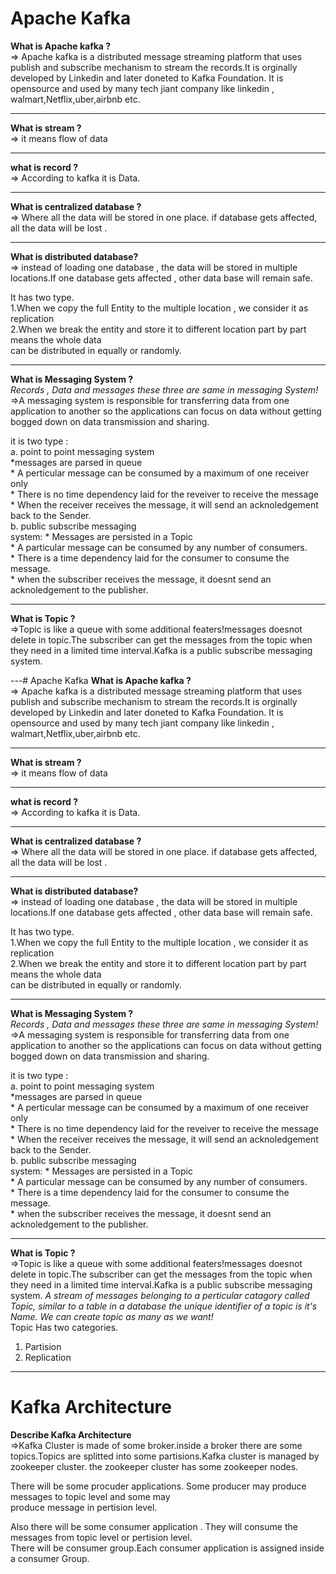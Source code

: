 # Apache Kafka
__What is Apache kafka ?__    
=> Apache kafka is a distributed message streaming platform that uses publish and 
subscribe mechanism to stream the records.It is orginally developed by Linkedin and later doneted to Kafka Foundation. It is opensource and used by many tech jiant company like linkedin , walmart,Netflix,uber,airbnb etc.

---

__What is stream ?__   
=> it means flow of data

---

__what is record ?__   
=> According to kafka it is Data.

---

__What is centralized database ?__   
=> Where all the data will be stored in one place. if database gets affected, all the data will be 
lost .

---

__What is distributed database?__   
=> instead of loading one database , the data will be stored in multiple locations.If one database gets
affected , other data base will remain safe.  

It has two type.  
1.When we copy the full Entity to the multiple location , we consider it as replication  
2.When we break the entity and store it to different location part by part means the whole data  
can be distributed in equally or randomly.

---

__What is Messaging System ?__   
 _Records , Data and messages these three are same in messaging System!_
=>A messaging system is responsible for transferring data from one application to another so the applications can focus on data without getting bogged down on data transmission and sharing.  

it is two type :  
a. point to point messaging system  
    *messages are parsed in queue  
    * A perticular message can be consumed by a maximum of one receiver only  
    * There is no time dependency laid for the reveiver to receive the message  
    * When the receiver receives the message, it will send an acknoledgement back to the Sender.  
b. public subscribe messaging  
system:
    * Messages are persisted in a Topic  
    * A particular message can be consumed by any number of consumers.  
    * There is a time dependency laid for the consumer to consume the message.  
    * when the subscriber receives the message, it doesnt send an acknoledgement to the publisher.  

---

__What is Topic ?__    
=>Topic is like a queue with some additional featers!messages doesnot delete in topic.The subscriber can get 
the messages from the topic when they need in a limited time interval.Kafka is a public subscribe messaging 
system.

---# Apache Kafka
__What is Apache kafka ?__    
=> Apache kafka is a distributed message streaming platform that uses publish and 
subscribe mechanism to stream the records.It is orginally developed by Linkedin and later doneted to Kafka Foundation. It is opensource and used by many tech jiant company like linkedin , walmart,Netflix,uber,airbnb etc.

---

__What is stream ?__   
=> it means flow of data

---

__what is record ?__   
=> According to kafka it is Data.

---

__What is centralized database ?__   
=> Where all the data will be stored in one place. if database gets affected, all the data will be 
lost .

---

__What is distributed database?__   
=> instead of loading one database , the data will be stored in multiple locations.If one database gets
affected , other data base will remain safe.  

It has two type.  
1.When we copy the full Entity to the multiple location , we consider it as replication  
2.When we break the entity and store it to different location part by part means the whole data  
can be distributed in equally or randomly.

---

__What is Messaging System ?__   
 _Records , Data and messages these three are same in messaging System!_
=>A messaging system is responsible for transferring data from one application to another so the applications can focus on data without getting bogged down on data transmission and sharing.  

it is two type :  
a. point to point messaging system  
    *messages are parsed in queue  
    * A perticular message can be consumed by a maximum of one receiver only  
    * There is no time dependency laid for the reveiver to receive the message  
    * When the receiver receives the message, it will send an acknoledgement back to the Sender.  
b. public subscribe messaging  
system:
    * Messages are persisted in a Topic  
    * A particular message can be consumed by any number of consumers.  
    * There is a time dependency laid for the consumer to consume the message.  
    * when the subscriber receives the message, it doesnt send an acknoledgement to the publisher.  

---

__What is Topic ?__    
=>Topic is like a queue with some additional featers!messages doesnot delete in topic.The subscriber can get 
the messages from the topic when they need in a limited time interval.Kafka is a public subscribe messaging 
system. _A stream of messages belonging to a perticular catagory called Topic, similar to a table in a database
the unique identifier of a topic is it's Name. We can create topic as many as we want!_  
Topic Has two categories.  
1. Partision 
2. Replication



---
# Kafka Architecture

__Describe Kafka Architecture__  
=>Kafka Cluster is made of some broker.inside a broker there are some topics.Topics are splitted into some
partisions.Kafka cluster is managed by zookeeper cluster. the zookeeper cluster has some zookeeper nodes.  
    
There will be some procuder applications. Some producer may produce  messages to topic level and some may   
produce message in pertision level.

Also there will be some consumer application . They will consume the messages from topic level or pertision level.  
There will be consumer group.Each consumer application is assigned inside a consumer Group.




